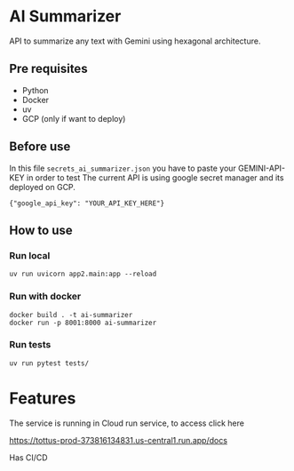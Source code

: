 # AI Summarizer

API to summarize any text with Gemini using hexagonal architecture.

## Pre requisites
* Python
* Docker
* uv 
* GCP (only if want to deploy)

## Before use 
In this file `secrets_ai_summarizer.json` you have to paste your GEMINI-API-KEY in order to test
The current API is using google secret manager and its deployed on GCP.
```
{"google_api_key": "YOUR_API_KEY_HERE"}
```

## How to use 

### Run local

```
uv run uvicorn app2.main:app --reload
```
### Run with docker 

```
docker build . -t ai-summarizer
docker run -p 8001:8000 ai-summarizer

```
### Run tests
```
uv run pytest tests/
```

# Features

The service is running in Cloud run service, to access click here 

https://tottus-prod-373816134831.us-central1.run.app/docs

Has CI/CD
